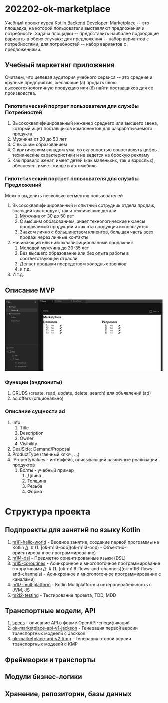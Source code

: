 # 202202-ok-marketplace

Учебный проект
курса [Kotlin Backend Developer](https://otus.ru/lessons/kotlin/?int_source=courses_catalog&int_term=programming).
Marketplace -- это площадка, на которой пользователи выставляют предложения и потребности. Задача площадки --
предоставить наиболее подходящие варианты в обоих случаях: для предложения -- набор вариантов с потребностями, для
потребностей -- набор вариантов с предложениями.

## Учебный маркетинг приложения

Считаем, что целевая аудитория учебного сервиса -- это средние и крупные предприятия, желающие (а) продать свою
высокотехнологичную продукцию или (б) найти поставщиков для ее производства.

### Гипотетический портрет пользователя для службы Потребностей

1. Высококвалифицированный инженер среднего или высшего звена, который ищет поставщиков компонентов для разрабатываемого
   продукта.
1. Мужчина от 30 до 50 лет
1. С высшим образованием
1. С критическим складом ума, со склонностью сопоставлять цифры, технические характеристики и не ведется на броскую
   рекламу
1. Как правило женат, имеет детей (как маленьких, так и взрослых), обеспечен, имеет жилье и автомобиль

### Гипотетический портрет пользователя для службы Предложений

Можно выделить несколько сегментов пользователей

1. Высококвалифицированный и опытный сотрудник отдела продаж, знающий как продукт, так и технические детали
    1. Мужчина от 30 до 50 лет
    1. С высшим образованием, знает технологические нюансы продаваемой продукции и как эта продукция используется
    1. Знаком лично с большинством клиентов, большая часть всех продаж через личные контакты
1. Начинающий или низкоквалифицированный продажник
    1. Молодой мужчина до 30-35 лет
    1. Без высшего образование или без опыта работы в соответствующей отрасли
    1. Делает продажи посредством холодных звонков
    1. и т.д.
1. И т.д.

## Описание MVP

![](imgs/design-layout.png)

### Функции (эндпониты)

1. CRUDS (create, read, update, delete, search) для объявлений (ad)
1. ad.offers (опционально)

### Описание сущности ad

1. Info
    1. Title
    1. Description
    1. Owner
    1. Visibility
1. DealSide: Demand/Proposal
1. ProductType (гаечный ключ, ...)
1. IPropertyValues - интерфейс, описывающий различные реализации продуктов
    1. Болты - учебный пример
        1. Длина
        1. Толщина
        1. Резьба
        1. Форма

# Структура проекта

## Подпроекты для занятий по языку Kotlin

1. [m1l1-hello-world](m1l1-hello-world) - Вводное занятие, создание первой программы на Kotlin
   [//]: # (1. [ok-m1l3-oop]&#40;ok-m1l3-oop&#41; - Объектно-ориентированное программирование)
1. [m1l4-dsl](m1l4-dsl) - Предметно ориентированные языки (DSL)
1. [m1l5-coroutines](m1l5-coroutines) - Асинхронное и многопоточное программирование с корутинами
   [//]: # (1. [ok-m1l6-flows-and-channels]&#40;ok-m1l6-flows-and-channels&#41; - Асинхронное и многопоточное
   программирование с каналами)
1. [m1l7-multiplatform](m1l7-multiplatform) - Kotlin Multiplatform и интероперабельность с JVM, JS
1. [m2l2-testing](m2l2-testing) - Тестирование проекта, TDD, MDD

## Транспортные модели, API

1. [specs](specs) - описание API в форме OpenAPI-спецификаций
1. [ok-marketplace-api-v1-jackson](ok-marketplace-api-v1-jackson) - Генерация первой версии транспортных модеелй с
   Jackson
1. [ok-marketplace-api-v2-kmp](ok-marketplace-api-v2-kmp) - Генерация второй версии транспортных модеелй с KMP

[//]: # (1. [ok-marketplace-be-transport-mapping-openapi]&#40;ok-marketplace-be-transport-mapping-openapi&#41; - мапинг OpenAPI)

[//]: # (   транспортных моделей во внутренние модели)

[//]: # (1. [ok-marketplace-mp-transport-mp]&#40;ok-marketplace-mp-transport-mp&#41; - подпроект с транспортными моделями на Kotlin)

[//]: # (   Multiplatform)

[//]: # (1. [ok-marketplace-be-transport-mapping-openapi]&#40;ok-marketplace-be-transport-mapping-openapi&#41; - мапинг KMP транспортных)

[//]: # (   моделей во тренние модели)

## Фреймворки и транспорты

[//]: # (1. [ok-marketplace-be-service-openapi]&#40;ok-marketplace-be-service-openapi&#41; - Сервис для OpenAPI-реализации. Предназначен)

[//]: # (   для унификации вызовов бизнес-логики при использовании разных транспортных моделей)

[//]: # (1. [ok-marketplace-be-app-spring]&#40;ok-marketplace-be-app-spring&#41; - Приложение на Spring Framework)

[//]: # (1. [ok-marketplace-be-app-ktor]&#40;ok-marketplace-be-app-ktor&#41; - Приложение на Ktor)

[//]: # (1. [ok-marketplace-be-app-serverless]&#40;ok-marketplace-be-app-serverless&#41; - Бессерверное приложение для AWS)

[//]: # (1. [ok-marketplace-be-app-rabbit]&#40;ok-marketplace-be-app-rabbit&#41; - Микросервис на RabbitMQ)

[//]: # (1. [ok-marketplace-be-app-kafka]&#40;ok-marketplace-be-app-kafka&#41; - Микросервис на Kafka)

## Модули бизнес-логики

[//]: # (1. [ok-marketplace-be-stubs]&#40;ok-marketplace-be-stubs&#41; - Стабы для ответов сервиса)

[//]: # (2. [ok-marketplace-mp-common-cor]&#40;ok-marketplace-mp-common-cor&#41; - Библиотека для реализации шаблона Цепочка обязанностей)

[//]: # (3. [ok-marketplace-be-common-validation]&#40;ok-marketplace-be-common-validation&#41; - Библиотека для валидации)

## Хранение, репозитории, базы данных

[//]: # (1. [ok-marketplace-be-repo-test]&#40;ok-marketplace-be-repo-test&#41; - Базовые тесты для репозиториев всех баз данных)

[//]: # (2. [ok-marketplace-be-repo-inmemory]&#40;ok-marketplace-be-repo-inmemory&#41; - Репозиторий на базе EhCache для тестирования)

[//]: # (3. [ok-marketplace-be-repo-sql]&#40;ok-marketplace-be-repo-sql&#41; - Репозиторий на базе PostgreSQL)

[//]: # (4. [ok-marketplace-be-repo-cassandra]&#40;ok-marketplace-be-repo-cassandra&#41; - Репозиторий на базе Cassandra)

[//]: # (5. [ok-marketplace-be-repo-dynamo]&#40;ok-marketplace-be-repo-dynamo&#41; - Репозиторий на базе AWS Dynamo)
